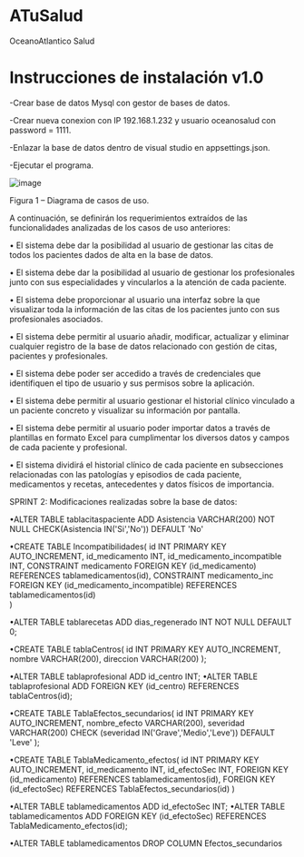 # ATuSalud
OceanoAtlantico Salud

# Instrucciones de instalación v1.0

-Crear base de datos Mysql con gestor de bases de datos.

-Crear nueva conexion con IP 192.168.1.232  y usuario oceanosalud con password = 1111.

-Enlazar la base de datos dentro de visual studio en appsettings.json.

-Ejecutar el programa.

![image](https://user-images.githubusercontent.com/82440555/118230782-77036900-b48e-11eb-91d9-2a46f6890826.png)


Figura 1 – Diagrama de casos de uso.

A continuación, se definirán los requerimientos extraídos de las funcionalidades analizadas de los casos de uso anteriores:

•	El sistema debe dar la posibilidad al usuario de gestionar las citas de todos los pacientes dados de alta en la base de datos.
 
•	El sistema debe dar la posibilidad al usuario de gestionar los profesionales junto con sus especialidades y vincularlos a la atención de cada paciente.

•	El sistema debe proporcionar al usuario una interfaz sobre la que visualizar toda la información de las citas de los pacientes junto con sus profesionales asociados.

•	El sistema debe permitir al usuario añadir, modificar, actualizar y eliminar cualquier registro de la base de datos relacionado con gestión de citas, pacientes y profesionales.

•	El sistema debe poder ser accedido a través de credenciales que identifiquen el tipo de usuario y sus permisos sobre la aplicación.

•	El sistema debe permitir al usuario gestionar el historial clínico vinculado a un paciente concreto y visualizar su información por pantalla.

•	El sistema debe permitir al usuario poder importar datos a través de plantillas en formato Excel para cumplimentar los diversos datos y campos de cada paciente y profesional.

•	El sistema dividirá el historial clínico de cada paciente en subsecciones relacionadas con las patologías y episodios de cada paciente, medicamentos y recetas, antecedentes y datos físicos de importancia.

SPRINT 2:
Modificaciones realizadas sobre la base de datos:

•ALTER TABLE tablacitaspaciente ADD Asistencia VARCHAR(200) NOT NULL
			CHECK(Asistencia IN('Si','No'))
			DEFAULT 'No'

•CREATE TABLE Incompatibilidades(
	id INT PRIMARY KEY AUTO_INCREMENT,
	id_medicamento INT,
	id_medicamento_incompatible INT,
	CONSTRAINT medicamento FOREIGN KEY (id_medicamento) 
				REFERENCES tablamedicamentos(id),
	CONSTRAINT medicamento_inc FOREIGN KEY (id_medicamento_incompatible) 
				REFERENCES tablamedicamentos(id)			
)

•ALTER TABLE tablarecetas ADD dias_regenerado INT NOT NULL DEFAULT 0;

•CREATE TABLE tablaCentros(
	id INT PRIMARY KEY AUTO_INCREMENT,
	nombre VARCHAR(200),
	direccion VARCHAR(200)
);

•ALTER TABLE tablaprofesional ADD id_centro INT;
•ALTER TABLE tablaprofesional ADD FOREIGN KEY (id_centro) REFERENCES tablaCentros(id);


•CREATE TABLE TablaEfectos_secundarios(
	id INT PRIMARY KEY AUTO_INCREMENT,
	nombre_efecto VARCHAR(200),
	severidad VARCHAR(200) CHECK (severidad IN('Grave','Medio','Leve')) 
	DEFAULT 'Leve'
);

•CREATE TABLE TablaMedicamento_efectos(
	id INT PRIMARY KEY AUTO_INCREMENT,
	id_medicamento INT,
	id_efectoSec INT,
	FOREIGN KEY (id_medicamento) 
		REFERENCES tablamedicamentos(id),
	FOREIGN KEY (id_efectoSec)
		REFERENCES TablaEfectos_secundarios(id)
)

•ALTER TABLE tablamedicamentos ADD id_efectoSec INT;
•ALTER TABLE tablamedicamentos ADD FOREIGN KEY (id_efectoSec) REFERENCES TablaMedicamento_efectos(id);

•ALTER TABLE tablamedicamentos DROP COLUMN Efectos_secundarios
